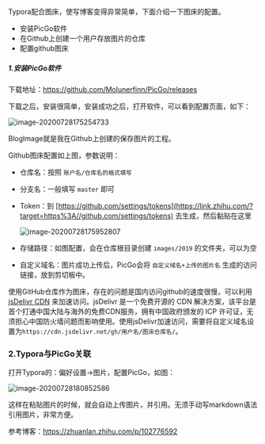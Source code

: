 Typora配合图床，使写博客变得异常简单，下面介绍一下图床的配置。

* 安装PicGo软件
* 在Github上创建一个用户存放图片的仓库
* 配置github图床



##### 1.安装**PicGo**软件

下载地址：https://github.com/Molunerfinn/PicGo/releases

下载之后，安装很简单，安装成功之后，打开软件，可以看到配置页面，如下：

![image-20200728175254733](https://cdn.jsdelivr.net/gh/meiSThub/BlogImage//image-20200728175254733.png)



BlogImage就是我在Github上创建的保存图片的工程。



Github图床配置如上图，参数说明：

* 仓库名：按照 `账户名/仓库名的格式填写`

* 分支名：一般填写 `master` 即可

* Token：到 [https://github.com/settings/tokens](https://link.zhihu.com/?target=https%3A//github.com/settings/tokens) 去生成，然后黏贴在这里

  ![image-20200728175952807](https://cdn.jsdelivr.net/gh/meiSThub/BlogImage//image-20200728175952807.png)

* 存储路径：如图配置，会在仓库根目录创建 `images/2019` 的文件夹，可以为空

* 自定义域名：图片成功上传后，PicGo会将 `自定义域名+上传的图片名` 生成的访问链接，放到剪切板中。



使用GitHub仓库作为图床，存在的问题是国内访问github的速度很慢，可以利用 [jsDelivr CDN](https://link.zhihu.com/?target=https%3A//www.jsdelivr.com/) 来加速访问。jsDelivr 是一个免费开源的 CDN 解决方案，该平台是首个打通中国大陆与海外的免费CDN服务，拥有中国政府颁发的 ICP 许可证，无须担心中国防火墙问题而影响使用。使用jsDelivr加速访问，需要将自定义域名设置为`https://cdn.jsdelivr.net/gh/用户名/图床仓库名/`。


### 2.Typora与PicGo关联

打开Typora的：偏好设置->图片，配置PicGo，如图：

![image-20200728180852586](https://cdn.jsdelivr.net/gh/meiSThub/BlogImage//image-20200728180852586.png)

这样在粘贴图片的时候，就会自动上传图片，并引用。无须手动写markdown语法引用图片，非常方便。



参考博客：https://zhuanlan.zhihu.com/p/102776592

